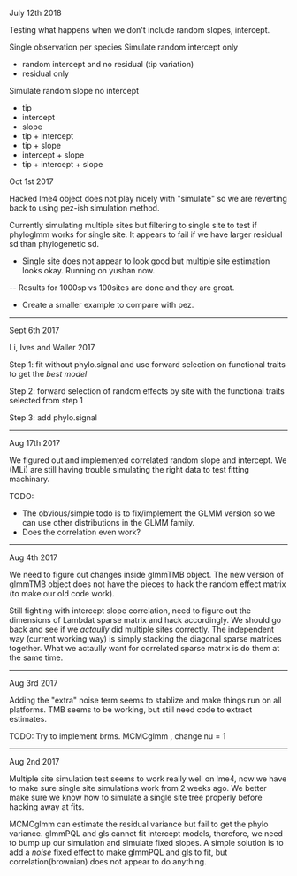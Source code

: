 July 12th 2018

Testing what happens when we don't include random slopes, intercept.

Single observation per species
Simulate random intercept only
- random intercept and no residual (tip variation)
- residual only

Simulate random slope no intercept 
- tip 
- intercept
- slope
- tip + intercept 
- tip + slope
- intercept + slope
- tip + intercept + slope


Oct 1st 2017

Hacked lme4 object does not play nicely with "simulate" so we are reverting back to using pez-ish simulation method.

Currently simulating multiple sites but filtering to single site to test if phyloglmm works for single site. It appears to fail if we have larger residual sd than phylogenetic sd. 

- Single site does not appear to look good but multiple site estimation looks okay. Running on yushan now.

-- Results for 1000sp vs 100sites are done and they are great. 

- Create a smaller example to compare with pez. 



----------------------------------------------------------------------


Sept 6th 2017

Li, Ives and Waller 2017

Step 1: fit without phylo.signal and use forward selection on functional traits to get the _best model_

Step 2: forward selection of random effects by site with the functional traits selected from step 1

Step 3: add phylo.signal


----------------------------------------------------------------------



Aug 17th 2017

We figured out and implemented correlated random slope and intercept.
We (MLi) are still having trouble simulating the right data to test fitting machinary. 

TODO:

- The obvious/simple todo is to fix/implement the GLMM version so we can use other distributions in the GLMM family.
- Does the correlation even work? 
----------------------------------------------------------------------

Aug 4th 2017

We need to figure out changes inside glmmTMB object.
The new version of glmmTMB object does not have the pieces to hack the random effect matrix (to make our old code work).

Still fighting with intercept slope correlation, need to figure out the dimensions of Lambdat sparse matrix and hack accordingly. 
We should go back and see if we _actaully_ did multiple sites correctly.
The independent way (current working way) is simply stacking the diagonal sparse matrices together. 
What we actaully want for correlated sparse matrix is do them at the same time.



----------------------------------------------------------------------

Aug 3rd 2017

Adding the "extra" noise term seems to stablize and make things run on all platforms.
TMB seems to be working, but still need code to extract estimates.

TODO:
Try to implement brms.
MCMCglmm , change nu = 1

----------------------------------------------------------------------


Aug 2nd 2017

Multiple site simulation test seems to work really well on lme4, now we have to make sure single site simulations work from 2 weeks ago.
We better make sure we know how to simulate a single site tree properly before hacking away at fits.

MCMCglmm can estimate the residual variance but fail to get the phylo variance. 
glmmPQL and gls cannot fit intercept models, therefore, we need to bump up our simulation and simulate fixed slopes.
A simple solution is to add a _noise_ fixed effect to make glmmPQL and gls to fit, but correlation(brownian) does not appear to do anything. 

